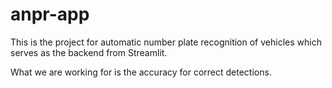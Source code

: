 # anpr-app
This is the project for automatic number plate recognition of vehicles which serves as the backend from Streamlit.

What we are working for is the accuracy for correct detections.

